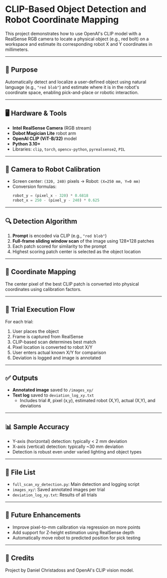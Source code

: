 
# CLIP-Based Object Detection and Robot Coordinate Mapping

This project demonstrates how to use OpenAI's CLIP model with a RealSense RGB camera to locate a physical object (e.g., red bolt) on a workspace and estimate its corresponding robot X and Y coordinates in millimeters.

---

## 🧠 Purpose

Automatically detect and localize a user-defined object using natural language (e.g., `"red blob"`) and estimate where it is in the robot's coordinate space, enabling pick-and-place or robotic interaction.

---

## 🖥️ Hardware & Tools

- **Intel RealSense Camera** (RGB stream)
- **Dobot Magician Lite** robot arm
- **OpenAI CLIP (ViT-B/32)** model
- **Python 3.10+**
- Libraries: `clip`, `torch`, `opencv-python`, `pyrealsense2`, `PIL`

---

## 📸 Camera to Robot Calibration

- Screen center: `(320, 240)` pixels → Robot: `(X=250 mm, Y=0 mm)`
- Conversion formulas:
  ```python
  robot_y = (pixel_x - 320) * 0.6818
  robot_x = 250 - (pixel_y - 240) * 0.625
  ```

---

## 🔍 Detection Algorithm

1. **Prompt** is encoded via CLIP (e.g., `"red blob"`)
2. **Full-frame sliding window scan** of the image using 128×128 patches
3. Each patch scored for similarity to the prompt
4. Highest scoring patch center is selected as the object location

---

## 📐 Coordinate Mapping

The center pixel of the best CLIP patch is converted into physical coordinates using calibration factors.

---

## 🧪 Trial Execution Flow

For each trial:
1. User places the object
2. Frame is captured from RealSense
3. CLIP-based scan determines best match
4. Pixel location is converted to robot X/Y
5. User enters actual known X/Y for comparison
6. Deviation is logged and image is annotated

---

## ✅ Outputs

- **Annotated image** saved to `/images_xy/`
- **Text log** saved to `deviation_log_xy.txt`
  - Includes trial #, pixel (x,y), estimated robot (X,Y), actual (X,Y), and deviations

---

## 📊 Sample Accuracy

- Y-axis (horizontal) detection: typically < 2 mm deviation
- X-axis (vertical) detection: typically ~30 mm deviation
- Detection is robust even under varied lighting and object types

---

## 📁 File List

- `full_scan_xy_detection.py`: Main detection and logging script
- `images_xy/`: Saved annotated images per trial
- `deviation_log_xy.txt`: Results of all trials

---

## 🔧 Future Enhancements

- Improve pixel-to-mm calibration via regression on more points
- Add support for Z-height estimation using RealSense depth
- Automatically move robot to predicted position for pick testing

---

## 🙌 Credits

Project by Daniel Christadoss and OpenAI's CLIP vision model.

